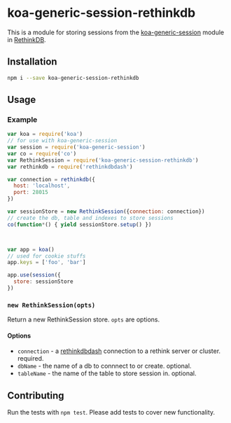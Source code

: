 # koa-generic-session-rethinkdb

This is a module for storing sessions from the [koa-generic-session](https://github.com/koajs/generic-session)
module in [RethinkDB](http://rethinkdb.com).


## Installation

```bash
npm i --save koa-generic-session-rethinkdb
```

## Usage

### Example
```JavaScript
var koa = require('koa')
// for use with koa-generic-session
var session = require('koa-generic-session')
var co = require('co')
var RethinkSession = require('koa-generic-session-rethinkdb')
var rethinkdb = require('rethinkdbdash')

var connection = rethinkdb({
  host: 'localhost',
  port: 28015
})

var sessionStore = new RethinkSession({connection: connection})
// create the db, table and indexes to store sessions
co(function*() { yield sessionStore.setup() })



var app = koa()
// used for cookie stuffs
app.keys = ['foo', 'bar']

app.use(session({
  store: sessionStore
})
```

### `new RethinkSession(opts)`
Return a new RethinkSession store. `opts` are options.

#### Options

* `connection` - a [rethinkdbdash](https://github.com/neumino/rethinkdbdash)
  connection to a rethink server or cluster. required.
* `dbName` - the name of a db to connnect to or create. optional.
* `tableName` - the name of the table to store session in. optional.


## Contributing

Run the tests with `npm test`. Please add tests to cover new functionality.
